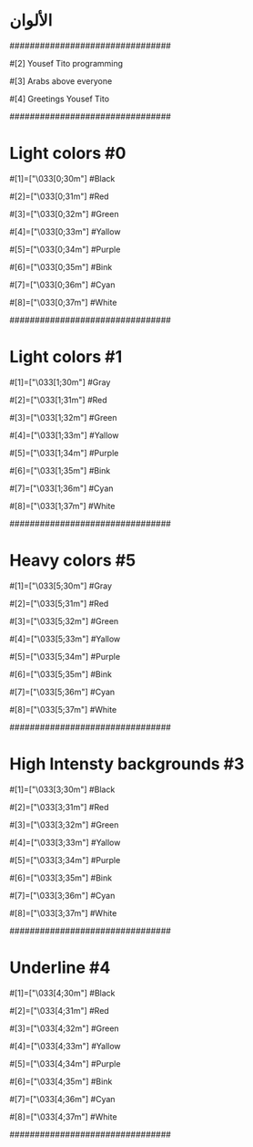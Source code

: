 # الألوان
################################

#[2] Yousef Tito programming 

#[3] Arabs above everyone

#[4] Greetings Yousef Tito 

################################

# Light colors #0

#[1]=["\033[0;30m"] #Black

#[2]=["\033[0;31m"] #Red 

#[3]=["\033[0;32m"] #Green 

#[4]=["\033[0;33m"] #Yallow

#[5]=["\033[0;34m"] #Purple

#[6]=["\033[0;35m"] #Bink

#[7]=["\033[0;36m"] #Cyan

#[8]=["\033[0;37m"] #White

################################

# Light colors #1

#[1]=["\033[1;30m"] #Gray

#[2]=["\033[1;31m"] #Red 

#[3]=["\033[1;32m"] #Green 

#[4]=["\033[1;33m"] #Yallow

#[5]=["\033[1;34m"] #Purple

#[6]=["\033[1;35m"] #Bink

#[7]=["\033[1;36m"] #Cyan

#[8]=["\033[1;37m"] #White

################################

# Heavy colors #5

#[1]=["\033[5;30m"] #Gray

#[2]=["\033[5;31m"] #Red 

#[3]=["\033[5;32m"] #Green 

#[4]=["\033[5;33m"] #Yallow

#[5]=["\033[5;34m"] #Purple

#[6]=["\033[5;35m"] #Bink

#[7]=["\033[5;36m"] #Cyan

#[8]=["\033[5;37m"] #White

################################

# High Intensty backgrounds #3

#[1]=["\033[3;30m"] #Black

#[2]=["\033[3;31m"] #Red 

#[3]=["\033[3;32m"] #Green 

#[4]=["\033[3;33m"] #Yallow

#[5]=["\033[3;34m"] #Purple

#[6]=["\033[3;35m"] #Bink

#[7]=["\033[3;36m"] #Cyan

#[8]=["\033[3;37m"] #White

################################

# Underline #4

#[1]=["\033[4;30m"] #Black

#[2]=["\033[4;31m"] #Red 

#[3]=["\033[4;32m"] #Green 

#[4]=["\033[4;33m"] #Yallow

#[5]=["\033[4;34m"] #Purple

#[6]=["\033[4;35m"] #Bink

#[7]=["\033[4;36m"] #Cyan

#[8]=["\033[4;37m"] #White

################################
